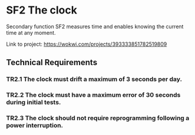 # SF2 The clock
Secondary function SF2 measures time and enables knowing the current time at any moment.

Link to project: https://wokwi.com/projects/393333851782519809

## Technical Requirements
### TR2.1 The clock must drift a maximum of 3 seconds per day.

### TR2.2 The clock must have a maximum error of 30 seconds during initial tests.

### TR2.3 The clock should not require reprogramming following a power interruption.